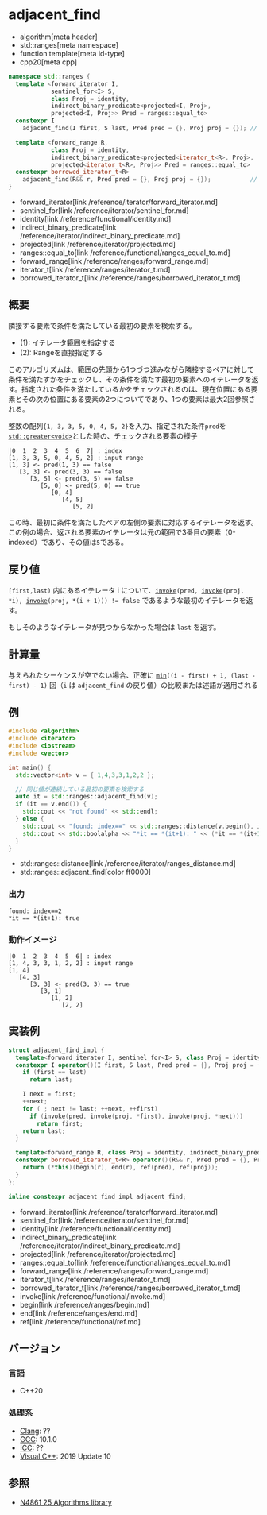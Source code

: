 # adjacent_find
* algorithm[meta header]
* std::ranges[meta namespace]
* function template[meta id-type]
* cpp20[meta cpp]

```cpp
namespace std::ranges {
  template <forward_iterator I,
            sentinel_for<I> S,
            class Proj = identity,
            indirect_binary_predicate<projected<I, Proj>,
            projected<I, Proj>> Pred = ranges::equal_to>
  constexpr I
    adjacent_find(I first, S last, Pred pred = {}, Proj proj = {}); // (1) C++20

  template <forward_range R,
            class Proj = identity,
            indirect_binary_predicate<projected<iterator_t<R>, Proj>,
            projected<iterator_t<R>, Proj>> Pred = ranges::equal_to>
  constexpr borrowed_iterator_t<R>
    adjacent_find(R&& r, Pred pred = {}, Proj proj = {});           // (2) C++20
}
```
* forward_iterator[link /reference/iterator/forward_iterator.md]
* sentinel_for[link /reference/iterator/sentinel_for.md]
* identity[link /reference/functional/identity.md]
* indirect_binary_predicate[link /reference/iterator/indirect_binary_predicate.md]
* projected[link /reference/iterator/projected.md]
* ranges::equal_to[link /reference/functional/ranges_equal_to.md]
* forward_range[link /reference/ranges/forward_range.md]
* iterator_t[link /reference/ranges/iterator_t.md]
* borrowed_iterator_t[link /reference/ranges/borrowed_iterator_t.md]


## 概要
隣接する要素で条件を満たしている最初の要素を検索する。

- (1): イテレータ範囲を指定する
- (2): Rangeを直接指定する

このアルゴリズムは、範囲の先頭から1つづつ進みながら隣接するペアに対して条件を満たすかをチェックし、その条件を満たす最初の要素へのイテレータを返す。指定された条件を満たしているかをチェックされるのは、現在位置にある要素とその次の位置にある要素の2つについてであり、1つの要素は最大2回参照される。

整数の配列`{1, 3, 3, 5, 0, 4, 5, 2}`を入力、指定された条件`pred`を[`std::greater<void>`](/reference/functional/greater.md)とした時の、チェックされる要素の様子

```
|0  1  2  3  4  5  6  7| : index
[1, 3, 3, 5, 0, 4, 5, 2] : input range
[1, 3] <- pred(1, 3) == false
   [3, 3] <- pred(3, 3) == false
      [3, 5] <- pred(3, 5) == false
         [5, 0] <- pred(5, 0) == true
            [0, 4]
               [4, 5]
                  [5, 2]
```

この時、最初に条件を満たしたペアの左側の要素に対応するイテレータを返す。この例の場合、返される要素のイテレータは元の範囲で3番目の要素（0-indexed）であり、その値は`5`である。


## 戻り値
`[first,last)` 内にあるイテレータ i について、[`invoke`](/reference/functional/invoke.md)`(pred, `[`invoke`](/reference/functional/invoke.md)`(proj, *i), `[`invoke`](/reference/functional/invoke.md)`(proj, *(i + 1))) != false` であるような最初のイテレータを返す。

もしそのようなイテレータが見つからなかった場合は `last` を返す。


## 計算量
与えられたシーケンスが空でない場合、正確に [`min`](/reference/algorithm/min.md)`((i - first) + 1, (last - first) - 1)` 回（`i` は `adjacent_find` の戻り値）の比較または述語が適用される


## 例
```cpp example
#include <algorithm>
#include <iterator>
#include <iostream>
#include <vector>

int main() {
  std::vector<int> v = { 1,4,3,3,1,2,2 };

  // 同じ値が連続している最初の要素を検索する
  auto it = std::ranges::adjacent_find(v);
  if (it == v.end()) {
    std::cout << "not found" << std::endl;
  } else {
    std::cout << "found: index==" << std::ranges::distance(v.begin(), it) << std::endl;
    std::cout << std::boolalpha << "*it == *(it+1): " << (*it == *(it+1)) << std::endl;
  }
}
```
* std::ranges::distance[link /reference/iterator/ranges_distance.md]
* std::ranges::adjacent_find[color ff0000]

### 出力
```
found: index==2
*it == *(it+1): true
```

### 動作イメージ

```
|0  1  2  3  4  5  6| : index
[1, 4, 3, 3, 1, 2, 2] : input range
[1, 4]
   [4, 3]
      [3, 3] <- pred(3, 3) == true
         [3, 1]
            [1, 2]
               [2, 2]
```

## 実装例
```cpp
struct adjacent_find_impl {
  template<forward_iterator I, sentinel_for<I> S, class Proj = identity, indirect_binary_predicate<projected<I, Proj>, projected<I, Proj>> Pred = ranges::equal_to>
  constexpr I operator()(I first, S last, Pred pred = {}, Proj proj = {}) const {
    if (first == last)
      return last;

    I next = first;
    ++next;
    for ( ; next != last; ++next, ++first)
      if (invoke(pred, invoke(proj, *first), invoke(proj, *next)))
        return first;
    return last;
  }

  template<forward_range R, class Proj = identity, indirect_binary_predicate<projected<iterator_t<R>, Proj>, projected<iterator_t<R>, Proj>> Pred = ranges::equal_to>
  constexpr borrowed_iterator_t<R> operator()(R&& r, Pred pred = {}, Proj proj = {}) const {
    return (*this)(begin(r), end(r), ref(pred), ref(proj));
  }
};

inline constexpr adjacent_find_impl adjacent_find;
```
* forward_iterator[link /reference/iterator/forward_iterator.md]
* sentinel_for[link /reference/iterator/sentinel_for.md]
* identity[link /reference/functional/identity.md]
* indirect_binary_predicate[link /reference/iterator/indirect_binary_predicate.md]
* projected[link /reference/iterator/projected.md]
* ranges::equal_to[link /reference/functional/ranges_equal_to.md]
* forward_range[link /reference/ranges/forward_range.md]
* iterator_t[link /reference/ranges/iterator_t.md]
* borrowed_iterator_t[link /reference/ranges/borrowed_iterator_t.md]
* invoke[link /reference/functional/invoke.md]
* begin[link /reference/ranges/begin.md]
* end[link /reference/ranges/end.md]
* ref[link /reference/functional/ref.md]

## バージョン
### 言語
- C++20

### 処理系
- [Clang](/implementation.md#clang): ??
- [GCC](/implementation.md#gcc): 10.1.0
- [ICC](/implementation.md#icc): ??
- [Visual C++](/implementation.md#visual_cpp): 2019 Update 10

## 参照
- [N4861 25 Algorithms library](https://timsong-cpp.github.io/cppwp/n4861/algorithms)

